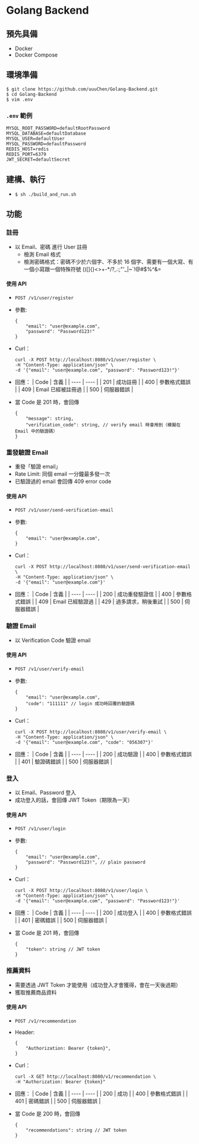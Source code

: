 # Golang Backend

## 預先具備

- Docker
- Docker Compose

## 環境準備

```=bash
$ git clone https://github.com/uuuChen/Golang-Backend.git
$ cd Golang-Backend
$ vim .env
```

### `.env` 範例

```=.env
MYSQL_ROOT_PASSWORD=defaultRootPassword
MYSQL_DATABASE=defaultDatabase
MYSQL_USER=defaultUser
MYSQL_PASSWORD=defaultPassword
REDIS_HOST=redis
REDIS_PORT=6379
JWT_SECRET=defaultSecret
```

## 建構、執行

- `$ sh ./build_and_run.sh`

## 功能

### 註冊

- 以 Email、密碼 進行 User 註冊
  - 檢測 Email 格式
  - 檢測密碼格式：密碼不少於六個字、不多於 16 個字、需要有一個大寫、有一個小寫跟一個特殊符號 ()[]{}<>+-*/?,.:;"'_\|~`!@#$%^&=

#### 使用 API

- `POST /v1/user/register`
- 參數:

    ```json5
    {
        "email": "user@example.com",
        "password": "Password123!"
    }
    ```

- Curl：

    ```=bash
    curl -X POST http://localhost:8080/v1/user/register \
    -H "Content-Type: application/json" \
    -d '{"email": "user@example.com", "password": "Password123!"}'
    ```

- 回應：
    |  Code   | 含義  |
    |  ----  | ----  |
    | 201  | 成功註冊 |
    | 400  | 參數格式錯誤 |
    | 409  | Email 已經被註冊過 |
    | 500  | 伺服器錯誤 |

- 當 Code 是 201 時，會回傳
    ```json5
    {
        "message": string,
        "verification_code": string, // verify email 時會用到（模擬在Email 中的驗證碼）
    }
    ```

### 重發驗證 Email

- 重發「驗證 email」
- Rate Limit: 同個 email 一分鐘最多發一次
- 已驗證過的 email 會回傳 409 error code

#### 使用 API

- `POST /v1/user/send-verification-email`
- 參數:

    ```json5
    {
        "email": "user@example.com",
    }
    ```

- Curl：

    ```=bash
    curl -X POST http://localhost:8080/v1/user/send-verification-email \
    -H "Content-Type: application/json" \
    -d '{"email": "user@example.com"}'
    ```

- 回應：
    |  Code   | 含義  |
    |  ----  | ----  |
    | 200  | 成功重發驗證信 |
    | 400  | 參數格式錯誤 |
    | 409  | Email 已經驗證過 |
    | 429  | 過多請求，稍後重試 |
    | 500  | 伺服器錯誤 |


### 驗證 Email

- 以 Verification Code 驗證 email

#### 使用 API

- `POST /v1/user/verify-email`
- 參數:

    ```json5
    {
        "email": "user@example.com",
        "code": "111111" // login 成功時回覆的驗證碼
    }
    ```

- Curl：

    ```=bash
    curl -X POST http://localhost:8080/v1/user/verify-email \
    -H "Content-Type: application/json" \
    -d '{"email": "user@example.com", "code": "056307"}'
    ```

- 回應：
    |  Code   | 含義  |
    |  ----  | ----  |
    | 200  | 成功驗證 |
    | 400  | 參數格式錯誤 |
    | 401  | 驗證碼錯誤 |
    | 500  | 伺服器錯誤 |


### 登入

- 以 Email、Password 登入
- 成功登入的話，會回傳 JWT Token（期限為一天）

#### 使用 API

- `POST /v1/user/login`
- 參數:

    ```json5
    {
        "email": "user@example.com",
        "password": "Password123!", // plain password
    }
    ```

- Curl：

    ```=bash
    curl -X POST http://localhost:8080/v1/user/login \
    -H "Content-Type: application/json" \
    -d '{"email": "user@example.com", "password": "Password123!"}'
    ```

- 回應：
    |  Code   | 含義  |
    |  ----  | ----  |
    | 200  | 成功登入 |
    | 400  | 參數格式錯誤 |
    | 401  | 密碼錯誤 |
    | 500  | 伺服器錯誤 |

- 當 Code 是 201 時，會回傳

  ```json5
  {
      "token": string // JWT token
  }
  ```

### 推薦資料

- 需要透過 JWT Token 才能使用（成功登入才會獲得，會在一天後過期）
- 獲取推薦商品資料

#### 使用 API

- `POST /v1/recommendation`
- Header:

    ```json5
    {
        "Authorization: Bearer {token}",
    }
    ```

- Curl：

    ```=bash
    curl -X GET http://localhost:8080/v1/recommendation \
    -H "Authorization: Bearer {token}"
    ```

- 回應：
    |  Code   | 含義  |
    |  ----  | ----  |
    | 200  | 成功 |
    | 400  | 參數格式錯誤 |
    | 401  | 密碼錯誤 |
    | 500  | 伺服器錯誤 |

- 當 Code 是 200 時，會回傳

  ```json5
  {
      "recommendations": string // JWT token
  }
  ```

